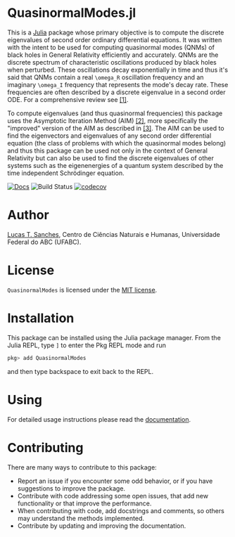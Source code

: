 # QuasinormalModes.jl

This is a [Julia](http://julialang.org) package whose primary objective is to compute the discrete eigenvalues of second order ordinary differential equations. It was written with the intent to be used for computing quasinormal modes (QNMs) of black holes in General Relativity efficiently and accurately. QNMs are the discrete spectrum of characteristic oscillations produced by black holes when perturbed. These oscillations decay exponentially in time and thus it's said that QNMs contain a real ``\omega_R`` oscillation frequency and an imaginary ``\omega_I`` frequency that represents the mode's decay rate. These frequencies are often described by a discrete eigenvalue in a second order ODE. For a comprehensive review see [[1]](https://arxiv.org/abs/0905.2975).

To compute eigenvalues (and thus quasinormal frequencies) this package uses the Asymptotic Iteration Method (AIM) [[2]](https://arxiv.org/abs/math-ph/0309066v1), more specifically the "improved" version of the AIM as described in [[3]](https://arxiv.org/abs/1111.5024). The AIM can be used to find the eigenvectors and eigenvalues of any second order differential equation (the class of problems with which the quasinormal modes belong) and thus this package can be used not only in the context of General Relativity but can also be used to find the discrete eigenvalues of other systems such as the eigenenergies of a quantum system described by the time independent Schrödinger equation.

[![Docs](https://img.shields.io/badge/docs-stable-blue.svg)](https://lucass-carneiro.github.io/QuasinormalModes.jl/stable)
![Build Status](https://github.com/lucass-carneiro/QuasinormalModes.jl/actions/workflows/CI.yml/badge.svg)
[![codecov](https://codecov.io/gh/lucass-carneiro/QuasinormalModes.jl/branch/master/graph/badge.svg?token=GK9052NQK2)](https://codecov.io/gh/lucass-carneiro/QuasinormalModes.jl)

# Author
[Lucas T. Sanches](lucas.t@ufabc.edu.br), Centro de Ciências Naturais e Humanas, Universidade Federal do ABC (UFABC).

# License

`QuasinormalModes` is licensed under the [MIT license](./LICENSE.md).

# Installation

This package can be installed using the Julia package manager. From the Julia REPL, type `]` to enter the Pkg REPL mode and run

```julia
pkg> add QuasinormalModes
```
and then type backspace to exit back to the REPL.

# Using

For detailed usage instructions please read the [documentation](https://lucass-carneiro.github.io/QuasinormalModes.jl/).

# Contributing

There are many ways to contribute to this package:

- Report an issue if you encounter some odd behavior, or if you have suggestions to improve the package.
- Contribute with code addressing some open issues, that add new functionality or that improve the performance.
- When contributing with code, add docstrings and comments, so others may understand the methods implemented.
- Contribute by updating and improving the documentation.
